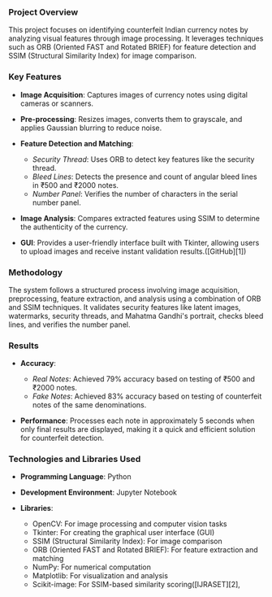 ### Project Overview

This project focuses on identifying counterfeit Indian currency notes by analyzing visual features through image processing. It leverages techniques such as ORB (Oriented FAST and Rotated BRIEF) for feature detection and SSIM (Structural Similarity Index) for image comparison.

### Key Features

* **Image Acquisition**: Captures images of currency notes using digital cameras or scanners.
* **Pre-processing**: Resizes images, converts them to grayscale, and applies Gaussian blurring to reduce noise.
* **Feature Detection and Matching**:

  * *Security Thread*: Uses ORB to detect key features like the security thread.
  * *Bleed Lines*: Detects the presence and count of angular bleed lines in ₹500 and ₹2000 notes.
  * *Number Panel*: Verifies the number of characters in the serial number panel.
* **Image Analysis**: Compares extracted features using SSIM to determine the authenticity of the currency.
* **GUI**: Provides a user-friendly interface built with Tkinter, allowing users to upload images and receive instant validation results.([GitHub][1])

### Methodology

The system follows a structured process involving image acquisition, preprocessing, feature extraction, and analysis using a combination of ORB and SSIM techniques. It validates security features like latent images, watermarks, security threads, and Mahatma Gandhi's portrait, checks bleed lines, and verifies the number panel.

### Results

* **Accuracy**:

  * *Real Notes*: Achieved 79% accuracy based on testing of ₹500 and ₹2000 notes.
  * *Fake Notes*: Achieved 83% accuracy based on testing of counterfeit notes of the same denominations.
* **Performance**: Processes each note in approximately 5 seconds when only final results are displayed, making it a quick and efficient solution for counterfeit detection.

### Technologies and Libraries Used

* **Programming Language**: Python
* **Development Environment**: Jupyter Notebook
* **Libraries**:

  * OpenCV: For image processing and computer vision tasks
  * Tkinter: For creating the graphical user interface (GUI)
  * SSIM (Structural Similarity Index): For image comparison
  * ORB (Oriented FAST and Rotated BRIEF): For feature extraction and matching
  * NumPy: For numerical computation
  * Matplotlib: For visualization and analysis
  * Scikit-image: For SSIM-based similarity scoring([IJRASET][2],
